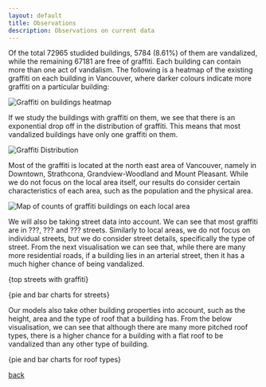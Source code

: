 ```yaml
---
layout: default
title: Observations
description: Observations on current data
---
```


Of the total 72965 studided buildings, 5784 (8.61%) of them are vandalized, while the remaining 67181 are free of graffiti. Each building can contain more than one act of vandalism. The following is a heatmap of the existing graffiti on each building in Vancouver, where darker colours indicate more graffiti on a particular building:

![Graffiti on buildings heatmap](/assets/images/original_graffiti_heatmap.png)

If we study the buildings with graffiti on them, we see that there is an exponential drop off in the distribution of graffiti. This means that most vandalized buildings have only one graffiti on them.

![Graffiti Distribution](/assets/images/graffiti_distribution.png)

Most of the graffiti is located at the north east area of Vancouver, namely in Downtown, Strathcona, Grandview-Woodland and Mount Pleasant. While we do not focus on the local area itself, our results do consider certain characteristics of each area, such as the population and the physical area.

![Map of counts of graffiti buildings on each local area](/assets/images/local_area_graffiti_heatmap.png)

We will also be taking street data into account. We can see that most graffiti are in ???, ??? and ??? streets. Similarly to local areas, we do not focus on individual streets, but we do consider street details, specifically the type of street. From the next visualisation we can see that, while there are many more residential roads, if a building lies in an arterial street, then it has a much higher chance of being vandalized.

{top streets with graffiti}

{pie and bar charts for streets}

Our models also take other building properties into account, such as the height, area and the type of roof that a building has. From the below visualisation, we can see that although there are many more pitched roof types, there is a higher chance for a building with a flat roof to be vandalized than any other type of building.

{pie and bar charts for roof types}

[back](./)
